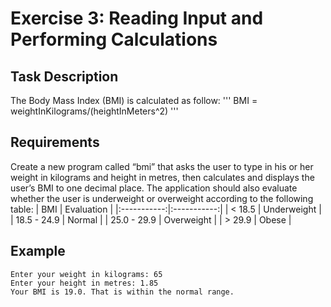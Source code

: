 # Exercise 3: Reading Input and Performing Calculations
## Task Description
The Body Mass Index (BMI) is calculated as follow:
'''
BMI = weightInKilograms/(heightInMeters^2)
'''
## Requirements
Create a new program called “bmi” that asks the user to type in his or her weight in kilograms and
height in metres, then calculates and displays the user’s BMI to one decimal place. The application
should also evaluate whether the user is underweight or overweight according to the following
table:
| BMI         | Evaluation  |
|:-----------:|:-----------:|
| < 18.5      | Underweight |
| 18.5 - 24.9 | Normal      |
| 25.0 - 29.9 | Overweight  |
| > 29.9      | Obese       |

## Example
```
Enter your weight in kilograms: 65
Enter your height in metres: 1.85
Your BMI is 19.0. That is within the normal range.
```